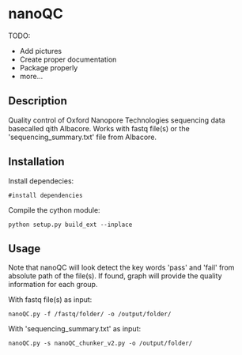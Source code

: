 # nanoQC

TODO:
* Add pictures
* Create proper documentation
* Package properly
* more...

## Description
Quality control of Oxford Nanopore Technologies sequencing data basecalled qith Albacore. Works with fastq file(s) or the 'sequencing_summary.txt' file from Albacore.

## Installation
Install dependecies:
```
#install dependencies
```

Compile the cython module:
```
python setup.py build_ext --inplace
```

## Usage

Note that nanoQC will look detect the key words 'pass' and 'fail' from absolute path of the file(s). If found, graph will provide the quality information for each group.

With fastq file(s) as input:
```
nanoQC.py -f /fastq/folder/ -o /output/folder/
```
With 'sequencing_summary.txt' as input:
```
nanoQC.py -s nanoQC_chunker_v2.py -o /output/folder/
```
